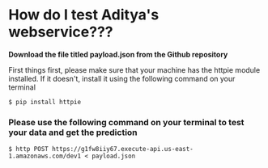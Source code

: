  # How do I test Aditya's webservice???
**Download the file titled payload.json from the Github repository**

First things first, please make sure that your machine has the httpie module installed. If it doesn't, install it using the following command on your terminal
 ```
 $ pip install httpie
 ```
 
 ### Please use the following command on your terminal to test your data and get the prediction
 ```
 $ http POST https://g1fw8iiy67.execute-api.us-east-1.amazonaws.com/dev1 < payload.json
 ```
 
